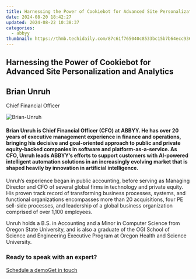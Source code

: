 ```yaml
---
title: Harnessing the Power of Cookiebot for Advanced Site Personalization and Analytics
date: 2024-08-20 18:42:27
updated: 2024-08-22 10:38:37
categories:
  - abbyy
thumbnail: https://thmb.techidaily.com/87c61f765040c8533bc15b7b64ecc936c1a1ca311366f831bc1f4f0913b3fbac.jpg
---
```


## Harnessing the Power of Cookiebot for Advanced Site Personalization and Analytics

## Brian Unruh

Chief Financial Officer

![Brian-Unruh](https://content.abbyy.com/-/media/project/abbyy/abbyy/company/management/headshots/cards-headshots/brian-unruh_1486x836.jpg?h=836&iar=0&w=1486)

#### Brian Unruh is Chief Financial Officer (CFO) at ABBYY. He has over 20 years of executive management experience in finance and operations, bringing his decisive and goal-oriented approach to public and private equity-backed companies in software and platform-as-a-service. As CFO, Unruh leads ABBYY’s efforts to support customers with AI-powered intelligent automation solutions in an increasingly evolving market that is shaped heavily by innovation in artificial intelligence.

Unruh’s experience began in public accounting, before serving as Managing Director and CFO of several global firms in technology and private equity. His proven track record of transforming business processes, systems, and functional organizations encompasses more than 20 acquisitions, four PE sell-side processes, and leadership of a global business organization comprised of over 1,100 employees.

Unruh holds a B.S. in Accounting and a Minor in Computer Science from Oregon State University, and is also a graduate of the OGI School of Science and Engineering Executive Program at Oregon Health and Science University.

### Ready to speak with an expert?

[Schedule a demo](https://tools.techidaily.com/abbyy/products/)[Get in touch](https://tools.techidaily.com/abbyy/products/)

<ins class="adsbygoogle"
     style="display:block"
     data-ad-format="autorelaxed"
     data-ad-client="ca-pub-7571918770474297"
     data-ad-slot="1223367746"></ins>



<ins class="adsbygoogle"
     style="display:block"
     data-ad-client="ca-pub-7571918770474297"
     data-ad-slot="8358498916"
     data-ad-format="auto"
     data-full-width-responsive="true"></ins>
